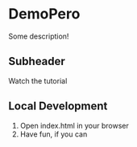 <div></div>

# DemoPero

Some description!

## Subheader

Watch the tutorial

## Local Development

1. Open index.html in your browser
2. Have fun, if you can 
